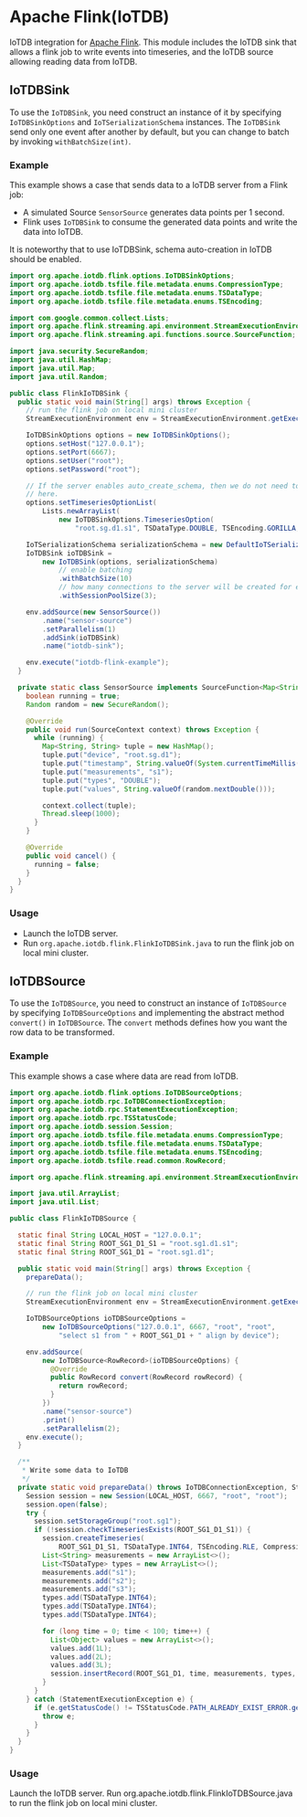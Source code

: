 <!--

    Licensed to the Apache Software Foundation (ASF) under one
    or more contributor license agreements.  See the NOTICE file
    distributed with this work for additional information
    regarding copyright ownership.  The ASF licenses this file
    to you under the Apache License, Version 2.0 (the
    "License"); you may not use this file except in compliance
    with the License.  You may obtain a copy of the License at
    
        http://www.apache.org/licenses/LICENSE-2.0
    
    Unless required by applicable law or agreed to in writing,
    software distributed under the License is distributed on an
    "AS IS" BASIS, WITHOUT WARRANTIES OR CONDITIONS OF ANY
    KIND, either express or implied.  See the License for the
    specific language governing permissions and limitations
    under the License.

-->

# Apache Flink(IoTDB) 

IoTDB integration for [Apache Flink](https://flink.apache.org/). This module includes the IoTDB sink that allows a flink job to write events into timeseries, and the IoTDB source allowing reading data from IoTDB.

## IoTDBSink

To use the `IoTDBSink`,  you need construct an instance of it by specifying `IoTDBSinkOptions` and `IoTSerializationSchema` instances.
The `IoTDBSink` send only one event after another by default, but you can change to batch by invoking `withBatchSize(int)`. 

### Example

This example shows a case that sends data to a IoTDB server from a Flink job:

- A simulated Source `SensorSource` generates data points per 1 second.
- Flink uses `IoTDBSink` to consume the generated data points and write the data into IoTDB.

It is noteworthy that to use IoTDBSink, schema auto-creation in IoTDB should be enabled. 

```java
import org.apache.iotdb.flink.options.IoTDBSinkOptions;
import org.apache.iotdb.tsfile.file.metadata.enums.CompressionType;
import org.apache.iotdb.tsfile.file.metadata.enums.TSDataType;
import org.apache.iotdb.tsfile.file.metadata.enums.TSEncoding;

import com.google.common.collect.Lists;
import org.apache.flink.streaming.api.environment.StreamExecutionEnvironment;
import org.apache.flink.streaming.api.functions.source.SourceFunction;

import java.security.SecureRandom;
import java.util.HashMap;
import java.util.Map;
import java.util.Random;

public class FlinkIoTDBSink {
  public static void main(String[] args) throws Exception {
    // run the flink job on local mini cluster
    StreamExecutionEnvironment env = StreamExecutionEnvironment.getExecutionEnvironment();

    IoTDBSinkOptions options = new IoTDBSinkOptions();
    options.setHost("127.0.0.1");
    options.setPort(6667);
    options.setUser("root");
    options.setPassword("root");

    // If the server enables auto_create_schema, then we do not need to register all timeseries
    // here.
    options.setTimeseriesOptionList(
        Lists.newArrayList(
            new IoTDBSinkOptions.TimeseriesOption(
                "root.sg.d1.s1", TSDataType.DOUBLE, TSEncoding.GORILLA, CompressionType.SNAPPY)));

    IoTSerializationSchema serializationSchema = new DefaultIoTSerializationSchema();
    IoTDBSink ioTDBSink =
        new IoTDBSink(options, serializationSchema)
            // enable batching
            .withBatchSize(10)
            // how many connections to the server will be created for each parallelism
            .withSessionPoolSize(3);

    env.addSource(new SensorSource())
        .name("sensor-source")
        .setParallelism(1)
        .addSink(ioTDBSink)
        .name("iotdb-sink");

    env.execute("iotdb-flink-example");
  }

  private static class SensorSource implements SourceFunction<Map<String, String>> {
    boolean running = true;
    Random random = new SecureRandom();

    @Override
    public void run(SourceContext context) throws Exception {
      while (running) {
        Map<String, String> tuple = new HashMap();
        tuple.put("device", "root.sg.d1");
        tuple.put("timestamp", String.valueOf(System.currentTimeMillis()));
        tuple.put("measurements", "s1");
        tuple.put("types", "DOUBLE");
        tuple.put("values", String.valueOf(random.nextDouble()));

        context.collect(tuple);
        Thread.sleep(1000);
      }
    }

    @Override
    public void cancel() {
      running = false;
    }
  }
}

```

### Usage

* Launch the IoTDB server.
* Run `org.apache.iotdb.flink.FlinkIoTDBSink.java` to run the flink job on local mini cluster.

## IoTDBSource
To use the `IoTDBSource`, you need to construct an instance of `IoTDBSource` by specifying `IoTDBSourceOptions`
and implementing the abstract method `convert()` in `IoTDBSource`. The `convert` methods defines how 
you want the row data to be transformed.

### Example
This example shows a case where data are read from IoTDB.
```java
import org.apache.iotdb.flink.options.IoTDBSourceOptions;
import org.apache.iotdb.rpc.IoTDBConnectionException;
import org.apache.iotdb.rpc.StatementExecutionException;
import org.apache.iotdb.rpc.TSStatusCode;
import org.apache.iotdb.session.Session;
import org.apache.iotdb.tsfile.file.metadata.enums.CompressionType;
import org.apache.iotdb.tsfile.file.metadata.enums.TSDataType;
import org.apache.iotdb.tsfile.file.metadata.enums.TSEncoding;
import org.apache.iotdb.tsfile.read.common.RowRecord;

import org.apache.flink.streaming.api.environment.StreamExecutionEnvironment;

import java.util.ArrayList;
import java.util.List;

public class FlinkIoTDBSource {

  static final String LOCAL_HOST = "127.0.0.1";
  static final String ROOT_SG1_D1_S1 = "root.sg1.d1.s1";
  static final String ROOT_SG1_D1 = "root.sg1.d1";

  public static void main(String[] args) throws Exception {
    prepareData();

    // run the flink job on local mini cluster
    StreamExecutionEnvironment env = StreamExecutionEnvironment.getExecutionEnvironment();

    IoTDBSourceOptions ioTDBSourceOptions =
        new IoTDBSourceOptions("127.0.0.1", 6667, "root", "root",
            "select s1 from " + ROOT_SG1_D1 + " align by device");

    env.addSource(
        new IoTDBSource<RowRecord>(ioTDBSourceOptions) {
          @Override
          public RowRecord convert(RowRecord rowRecord) {
            return rowRecord;
          }
        })
        .name("sensor-source")
        .print()
        .setParallelism(2);
    env.execute();
  }

  /**
   * Write some data to IoTDB
   */
  private static void prepareData() throws IoTDBConnectionException, StatementExecutionException {
    Session session = new Session(LOCAL_HOST, 6667, "root", "root");
    session.open(false);
    try {
      session.setStorageGroup("root.sg1");
      if (!session.checkTimeseriesExists(ROOT_SG1_D1_S1)) {
        session.createTimeseries(
            ROOT_SG1_D1_S1, TSDataType.INT64, TSEncoding.RLE, CompressionType.SNAPPY);
        List<String> measurements = new ArrayList<>();
        List<TSDataType> types = new ArrayList<>();
        measurements.add("s1");
        measurements.add("s2");
        measurements.add("s3");
        types.add(TSDataType.INT64);
        types.add(TSDataType.INT64);
        types.add(TSDataType.INT64);

        for (long time = 0; time < 100; time++) {
          List<Object> values = new ArrayList<>();
          values.add(1L);
          values.add(2L);
          values.add(3L);
          session.insertRecord(ROOT_SG1_D1, time, measurements, types, values);
        }
      }
    } catch (StatementExecutionException e) {
      if (e.getStatusCode() != TSStatusCode.PATH_ALREADY_EXIST_ERROR.getStatusCode()) {
        throw e;
      }
    }
  }
}
```

### Usage
Launch the IoTDB server.
Run org.apache.iotdb.flink.FlinkIoTDBSource.java to run the flink job on local mini cluster.

